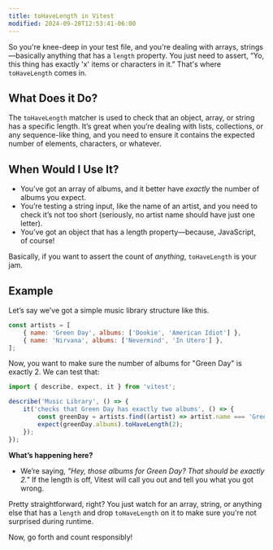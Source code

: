 ```yaml
---
title: toHaveLength in Vitest
modified: 2024-09-28T12:53:41-06:00
---
```


So you're knee-deep in your test file, and you're dealing with arrays, strings—basically anything that has a `length` property. You just need to assert, “Yo, this thing has exactly 'x' items or characters in it.” That's where `toHaveLength` comes in.

## What Does it Do?

The `toHaveLength` matcher is used to check that an object, array, or string has a specific length. It’s great when you’re dealing with lists, collections, or any sequence-like thing, and you need to ensure it contains the expected number of elements, characters, or whatever.

## When Would I Use It?

- You’ve got an array of albums, and it better have *exactly* the number of albums you expect.
- You’re testing a string input, like the name of an artist, and you need to check it’s not too short (seriously, no artist name should have just one letter).
- You’ve got an object that has a length property—because, JavaScript, of course!

Basically, if you want to assert the count of *anything*, `toHaveLength` is your jam.

## Example

Let’s say we’ve got a simple music library structure like this.

```javascript
const artists = [
	{ name: 'Green Day', albums: ['Dookie', 'American Idiot'] },
	{ name: 'Nirvana', albums: ['Nevermind', 'In Utero'] },
];
```

Now, you want to make sure the number of albums for "Green Day" is exactly 2. We can test that:

```javascript
import { describe, expect, it } from 'vitest';

describe('Music Library', () => {
	it('checks that Green Day has exactly two albums', () => {
		const greenDay = artists.find((artist) => artist.name === 'Green Day');
		expect(greenDay.albums).toHaveLength(2);
	});
});
```

**What’s happening here?**

- We’re saying, *"Hey, those albums for Green Day? That should be exactly 2."*
  If the length is off, Vitest will call you out and tell you what you got wrong.

Pretty straightforward, right? You just watch for an array, string, or anything else that has a `length` and drop `toHaveLength` on it to make sure you're not surprised during runtime.

Now, go forth and count responsibly!
